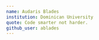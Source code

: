 ```yaml
---
name: Audaris Blades
institution: Dominican University
quote: Code smarter not harder. 
github_user: ablades
---
```

